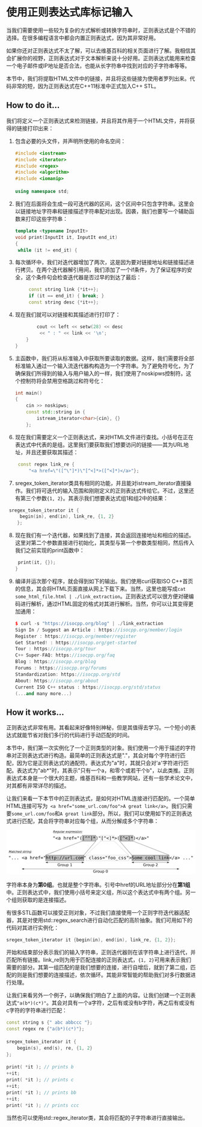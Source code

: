 # 使用正则表达式库标记输入

当我们需要使用一些较为复杂的方式解析或转换字符串时，正则表达式是个不错的选择。在很多编程语言中都会内置正则表达式，因为其非常好用。

如果你还对正则表达式不太了解，可以去维基百科的相关页面进行了解。我相信其会扩展你的视野，正则表达式对于文本解析来说十分好用。正则表达式能用来检查一个电子邮件或IP地址是否合法，也能从长字符串中找到对应的子字符串等等。

本节中，我们将提取HTML文件中的链接，并且将这些链接为使用者罗列出来。代码非常的短，因为正则表达式在C++11标准中正式加入C++ STL。

## How to do it...

我们将定义一个正则表达式来检测链接，并且将其作用于一个HTML文件，并将获得的链接打印出来：

1. 包含必要的头文件，并声明所使用的命名空间：

   ```c++
   #include <iostream>
   #include <iterator>
   #include <regex>
   #include <algorithm>
   #include <iomanip>
   
   using namespace std; 
   ```

2. 我们在后面将会生成一段可迭代器的区间，这个区间中只包含字符串。这里会以链接地址字符串和链接描述字符串配对出现。因袭，我们也要写一个辅助函数来打印这些字符串：

   ```c++
   template <typename InputIt>
   void print(InputIt it, InputIt end_it)
   {
   	while (it != end_it) {
   ```

3. 每次循环中，我们对迭代器增加了两次，这是因为要对链接地址和链接描述进行拷贝。在两个迭代器解引用间，我们添加了一个if条件，为了保证程序的安全，这个条件句会检查迭代器是否过早的到达了最后：

   ```c++
   		const string link {*it++};
   		if (it == end_it) { break; }
   		const string desc {*it++};
   ```

4. 现在我们就可以对链接和其描述进行打印了：

   ```c++
           cout << left << setw(28) << desc
           	<< " : " << link << '\n';
       }
   }
   ```

5. 主函数中，我们将从标准输入中获取所要读取的数据。这样，我们需要将全部标准输入通过一个输入流迭代器构构造为一个字符串。为了避免符号化，为了确保我们所得到的输入与用户输入的一样，我们使用了noskipws控制符。这个控制符将会禁用空格跳过和符号化：

   ```c++
   int main()
   {
       cin >> noskipws;
       const std::string in {
           istream_iterator<char>{cin}, {} 
       };
   ```

6. 现在我们需要定义一个正则表达式，来对HTML文件进行查找。小括号在正在表达式中代表的是组。这里我们要获取我们想要访问的链接——其为URL地址，并且还要获取其描述：

   ```c++
   	const regex link_re {
   		"<a href=\"([^\"]*)\"[^<]*>([^<]*)</a>"};
   ```

7.  sregex_token_iterator类具有相同的功能，并且能对istream_iterator直接操作。我们将可迭代的输入范围和刚刚定义的正则表达式传给它。不过，这里还有第三个参数`{1, 2}`。其表示我们想要表达式组1和组2中的结果：

   ```c++
   	sregex_token_iterator it {
   		begin(in), end(in), link_re, {1, 2}
       };
   ```

8. 现在我们有一个迭代器，如果找到了连接，其会返回连接地址和相应的描述。这里对第二个参数直接进行初始化，其类型与第一个参数类型相同，然后传入我们之前实现的print函数中：

   ```c++
   	print(it, {});
   }
   ```

9. 编译并运次那个程序，就会得到如下的输出。我们使用curl获取ISO C++首页的信息，其会将HTML页面直接从网上下载下来。当然，这里也能写成` cat some_html_file.html | ./link_extraction `。正则表达式可以很方便对硬编码进行解析，通过HTML固定的格式对其进行解析。当然，你可以让其变得更加通用：

   ```c++
   $ curl -s "https://isocpp.org/blog" | ./link_extraction
   Sign In / Suggest an Article : https://isocpp.org/member/login
   Register : https://isocpp.org/member/register
   Get Started! : https://isocpp.org/get-started
   Tour : https://isocpp.org/tour
   C++ Super-FAQ: https://isocpp.org/faq
   Blog : https://isocpp.org/blog
   Forums : https://isocpp.org/forums
   Standardization: https://isocpp.org/std
   About: https://isocpp.org/about
   Current ISO C++ status : https://isocpp.org/std/status
   (...and many more...)
   ```

## How it works...

正则表达式非常有用。其看起来好像特别神秘，但是其值得去学习。一个短小的表达式就能节省对我们多行的代码进行手动匹配的时间。

本节中，我们第一次实例化了一个正则类型的对象。我们使用一个用于描述的字符串对正则表达式进行构造。最简单的正则表达式是"."，其会对每个字符进行匹配，因为它是正则表达式的通配符。表达式为"a"时，其就只会对'a'字符进行匹配。表达式为"ab*"时，其表示"只有一个a，和零个或若干个b"，以此类推。正则表达式本身是一个很大的主题，维基百科和一些教学网站，还有一些学术论文中，对其都有非常详尽的描述。

让我们来看一下本节中的正则表达式，是如何对HTML连接进行匹配的。一个简单HTML连接可写为`  <a href="some_url.com/foo">A great link</a> `。我们只需要`some_url.com/foo`和`A great link`部分。所以，我们可以使用如下的正则表达式进行匹配，其会将字符串对应每个组，从而分解成多个字符串：

![](../../images/chapter7/7-12-1.png)

字符串本身为**第0组**。也就是整个字符串。引号中href的URL地址部分分在**第1组**中。正则表达式中，我们使用小括号来定义组，所以这个表达式中有两个组。另一个组则获取的是连接描述。

有很多STL函数可以接受正则对象，不过我们直接使用一个正则字符迭代器适配器，其是对使用std::regex_search进行自动化匹配的高阶抽象。我们可用如下的代码对其进行实例化：

```c++
sregex_token_iterator it {begin(in), end(in), link_re, {1, 2}};
```

开始和结束部分表示我们的输入字符串，正则迭代器则在该字符串上进行迭代，并匹配所有链接。link_re则为用于匹配连接的正则表达式，`{1, 2}`可用来表示我们需要的部分。其第一组匹配的是我们想要的连接，进行自增后，就到了第二组，匹配的则是我们想要的连接描述，依次循环。其能非常智能的帮助我们对多行数据进行处理。

让我们来看另外一个例子，以确保我们明白了上面的内容。让我们创建一个正则表达式`"a(b*)(c*)"`。其会对具有一个a字符，之后有或没有b字符，再之后有或没有c字符的字符串进行匹配：

```c++
const string s {" abc abbccc "};
const regex re {"a(b*)(c*)"};

sregex_token_iterator it {
    begin(s), end(s), re, {1, 2} 
};

print( *it ); // prints b
++it;
print( *it ); // prints c
++it;
print( *it ); // prints bb
++it;
print( *it ); // prints ccc
```

当然也可以使用std::regex_iterator类，其会将匹配的子字符串进行直接输出。
